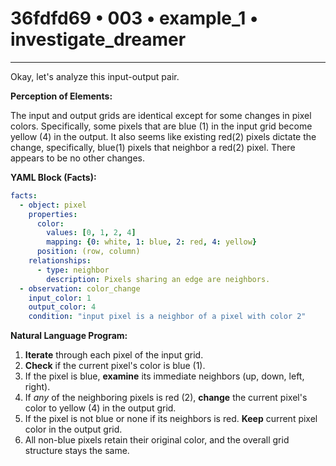 # 36fdfd69 • 003 • example_1 • investigate_dreamer

---
Okay, let's analyze this input-output pair.

**Perception of Elements:**

The input and output grids are identical except for some changes in pixel colors. Specifically, some pixels that are blue (1) in the input grid become yellow (4) in the output. It also seems like existing red(2) pixels dictate the change, specifically, blue(1) pixels that neighbor a red(2) pixel. There appears to be no other changes.

**YAML Block (Facts):**



```yaml
facts:
  - object: pixel
    properties:
      color:
        values: [0, 1, 2, 4]
        mapping: {0: white, 1: blue, 2: red, 4: yellow}
      position: (row, column)
    relationships:
      - type: neighbor
        description: Pixels sharing an edge are neighbors.
  - observation: color_change
    input_color: 1
    output_color: 4
    condition: "input pixel is a neighbor of a pixel with color 2"
```



**Natural Language Program:**

1.  **Iterate** through each pixel of the input grid.
2.  **Check** if the current pixel's color is blue (1).
3.  If the pixel is blue, **examine** its immediate neighbors (up, down, left, right).
4.  If *any* of the neighboring pixels is red (2), **change** the current pixel's color to yellow (4) in the output grid.
5.  If the pixel is not blue or none if its neighbors is red. **Keep** current pixel color in the output grid.
6.  All non-blue pixels retain their original color, and the overall grid structure stays the same.


